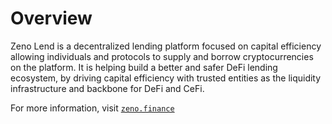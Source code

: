 # Overview

Zeno Lend is a decentralized lending platform focused on capital efficiency allowing individuals and protocols to supply and borrow cryptocurrencies on the platform. It is helping build a better and safer DeFi lending ecosystem, by driving capital efficiency with trusted entities as the liquidity infrastructure and backbone for DeFi and CeFi.

For more information, visit [`zeno.finance`](https://www.zeno.finance)
